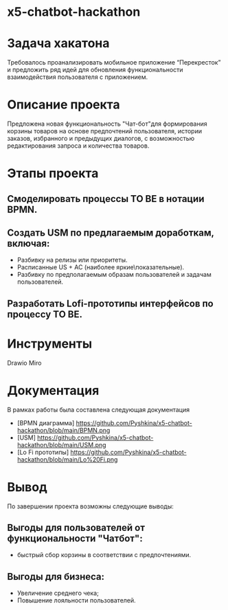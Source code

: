 # x5-chatbot-hackathon

# Задача хакатона 
Требовалось проанализировать мобильное приложение “Перекресток” и предложить ряд идей для обновления функциональности взаимодействия пользователя с приложением. 

# Описание проекта
Предложена новая функциональность "Чат-бот"для формирования корзины товаров на основе предпочтений пользователя, истории заказов, избранного и предыдущих диалогов, с возможностью редактирования запроса и количества товаров.

# Этапы проекта
## Смоделировать процессы TO BE в нотации BPMN.
## Создать USM по предлагаемым доработкам, включая:
- Разбивку на релизы или приоритеты.
- Расписанные US + AC (наиболее яркие\показательные).
- Разбивку по предполагаемым образам пользователей и задачам пользователей.
## Разработать Lofi-прототипы интерфейсов по процессу TO BE.

# Инструменты
Drawio
Miro

# Документация
В рамках работы была составлена следующая документация
- [BPMN диаграмма] https://github.com/Pyshkina/x5-chatbot-hackathon/blob/main/BPMN.png
- [USM] https://github.com/Pyshkina/x5-chatbot-hackathon/blob/main/USM.png
- [Lo Fi прототипы] https://github.com/Pyshkina/x5-chatbot-hackathon/blob/main/Lo%20Fi.png

# Вывод
По завершении проекта возможны следующие выводы:
## Выгоды для пользователей от функциональности "Чатбот": 
- быстрый сбор корзины в соответствии с предпочтениями.  
## Выгоды для бизнеса: 
- Увеличение среднего чека;
- Повышение лояльности пользователей.
